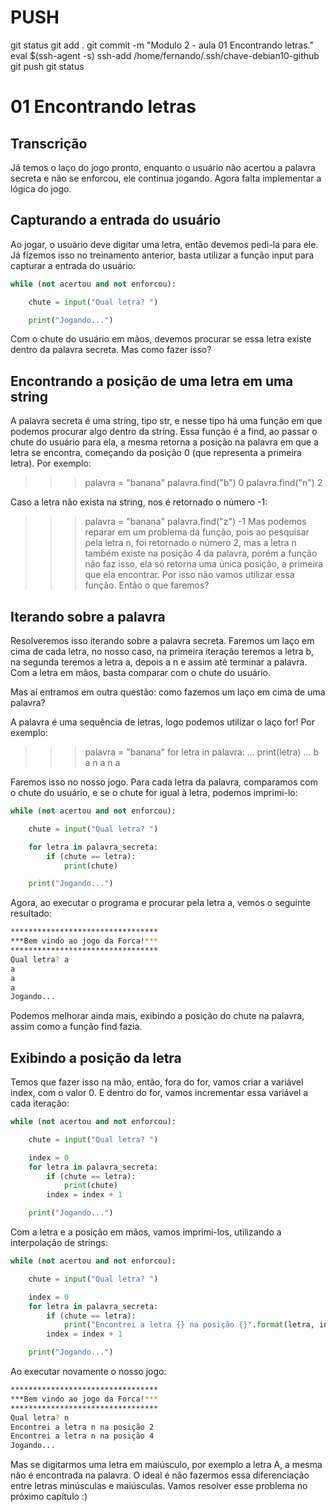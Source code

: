 
# ###################################################################################################################################################################
# ###################################################################################################################################################################
# PUSH

git status
git add .
git commit -m "Modulo 2 - aula 01 Encontrando letras."
eval $(ssh-agent -s)
ssh-add /home/fernando/.ssh/chave-debian10-github
git push
git status



# ###################################################################################################################################################################
# ###################################################################################################################################################################
# 01 Encontrando letras

## Transcrição

Já temos o laço do jogo pronto, enquanto o usuário não acertou a palavra secreta e não se enforcou, ele continua jogando. Agora falta implementar a lógica do jogo.

## Capturando a entrada do usuário

Ao jogar, o usuário deve digitar uma letra, então devemos pedi-la para ele. Já fizemos isso no treinamento anterior, basta utilizar a função input para capturar a entrada do usuário:

~~~~python
while (not acertou and not enforcou):

    chute = input("Qual letra? ")

    print("Jogando...")
~~~~

Com o chute do usuário em mãos, devemos procurar se essa letra existe dentro da palavra secreta. Mas como fazer isso?



## Encontrando a posição de uma letra em uma string

A palavra secreta é uma string, tipo str, e nesse tipo há uma função em que podemos procurar algo dentro da string. Essa função é a find, ao passar o chute do usuário para ela, a mesma retorna a posição na palavra em que a letra se encontra, começando da posição 0 (que representa a primeira letra). Por exemplo:

>>> palavra = "banana"
>>> palavra.find("b")
0
>>> palavra.find("n")
2

Caso a letra não exista na string, nos é retornado o número -1:

>>> palavra = "banana"
>>> palavra.find("z")
-1
Mas podemos reparar em um problema da função, pois ao pesquisar pela letra n, foi retornado o número 2, mas a letra n também existe na posição 4 da palavra, porém a função não faz isso, ela só retorna uma única posição, a primeira que ela encontrar. Por isso não vamos utilizar essa função. Então o que faremos?



## Iterando sobre a palavra

Resolveremos isso iterando sobre a palavra secreta. Faremos um laço em cima de cada letra, no nosso caso, na primeira iteração teremos a letra b, na segunda teremos a letra a, depois a n e assim até terminar a palavra. Com a letra em mãos, basta comparar com o chute do usuário.

Mas aí entramos em outra questão: como fazemos um laço em cima de uma palavra?

A palavra é uma sequência de letras, logo podemos utilizar o laço for! Por exemplo:

>>> palavra = "banana"
>>> for letra in palavra:
...     print(letra)
... 
b
a
n
a
n
a

Faremos isso no nosso jogo. Para cada letra da palavra, comparamos com o chute do usuário, e se o chute for igual à letra, podemos imprimi-lo:

~~~~python
while (not acertou and not enforcou):

    chute = input("Qual letra? ")

    for letra in palavra_secreta:
        if (chute == letra):
            print(chute)

    print("Jogando...")
~~~~

Agora, ao executar o programa e procurar pela letra a, vemos o seguinte resultado:

~~~~bash
*********************************
***Bem vindo ao jogo da Forca!***
*********************************
Qual letra? a
a
a
a
Jogando...
~~~~


Podemos melhorar ainda mais, exibindo a posição do chute na palavra, assim como a função find fazia.



## Exibindo a posição da letra

Temos que fazer isso na mão, então, fora do for, vamos criar a variável index, com o valor 0. E dentro do for, vamos incrementar essa variável a cada iteração:

~~~~python
while (not acertou and not enforcou):

    chute = input("Qual letra? ")

    index = 0
    for letra in palavra_secreta:
        if (chute == letra):
            print(chute)
        index = index + 1

    print("Jogando...")
~~~~

Com a letra e a posição em mãos, vamos imprimi-los, utilizando a interpolação de strings:

~~~~python
while (not acertou and not enforcou):

    chute = input("Qual letra? ")

    index = 0
    for letra in palavra_secreta:
        if (chute == letra):
            print("Encontrei a letra {} na posição {}".format(letra, index))
        index = index + 1

    print("Jogando...")
~~~~

Ao executar novamente o nosso jogo:

~~~~bash
*********************************
***Bem vindo ao jogo da Forca!***
*********************************
Qual letra? n
Encontrei a letra n na posição 2
Encontrei a letra n na posição 4
Jogando...
~~~~


Mas se digitarmos uma letra em maiúsculo, por exemplo a letra A, a mesma não é encontrada na palavra. O ideal é não fazermos essa diferenciação entre letras minúsculas e maiúsculas. Vamos resolver esse problema no próximo capítulo :)